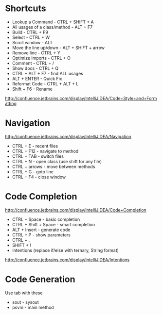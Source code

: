 Shortcuts
=========

* Lookup a Command - CTRL + SHIFT + A
* All usages of a class/method - ALT + F7
* Build - CTRL + F9
* Select - CTRL + W
* Scroll window - ALT
* Move the line up/down - ALT + SHIFT + arrow
* Remove line - CTRL + Y
* Optimize Imports - CTRL + O
* Comment - CTRL + /
* Show docs - CTRL + Q
* CTRL + ALT + F7 - find ALL usages
* ALT + ENTER - Quick Fix
* Reformat Code - CTRL + ALT + L
* Shift + F6 - Rename

http://confluence.jetbrains.com/display/IntelliJIDEA/Code+Style+and+Formatting

Navigation
=========

http://confluence.jetbrains.com/display/IntelliJIDEA/Navigation

* CTRL + E - recent files
* CTRL + F12 - navigate to method
* CTRL + TAB - switch files
* CTRL + N - open class (use shift for any file)
* CTRL + arrows - move between methods
* CTRL + G - goto line
* CTRL + F4 - close window

Code Completion
=========

http://confluence.jetbrains.com/display/IntelliJIDEA/Code+Completion

* CTRL + Space - basic completion
* CTRL + Shift + Space - smart completion
* ALT + Insert - generate code
* CTRL + P - show parameters
* CTRL + .
* SHIFT + !
* Intentions (replace if/else with ternary, String format)
 
http://confluence.jetbrains.com/display/IntelliJIDEA/Intentions

Code Generation
=========


Use tab with these

* sout - sysout
* psvm - main method


